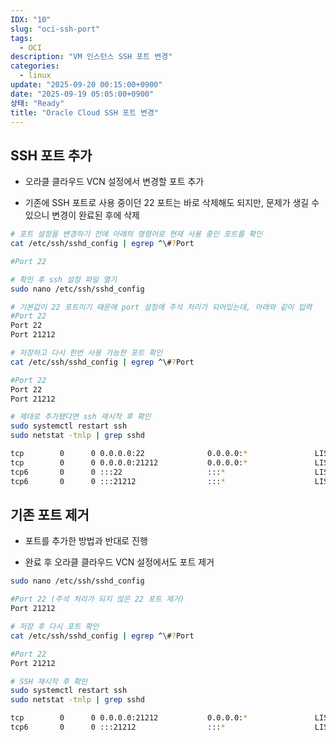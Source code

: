 ```yaml
---
IDX: "10"
slug: "oci-ssh-port"
tags:
  - OCI
description: "VM 인스턴스 SSH 포트 변경"
categories:
  - linux
update: "2025-09-20 00:15:00+0900"
date: "2025-09-19 05:05:00+0900"
상태: "Ready"
title: "Oracle Cloud SSH 포트 변경"
---
```

## SSH 포트 추가

- 오라클 클라우드 VCN 설정에서 변경할 포트 추가

- 기존에 SSH 포트로 사용 중이던 22 포트는 바로 삭제해도 되지만, 문제가 생길 수 있으니 변경이 완료된 후에 삭제

```bash
# 포트 설정을 변경하기 전에 아래의 명령어로 현재 사용 중인 포트를 확인
cat /etc/ssh/sshd_config | egrep ^\#?Port

#Port 22
```

```bash
# 확인 후 ssh 설정 파일 열기
sudo nano /etc/ssh/sshd_config
```

```bash
# 기본값이 22 포트이기 때문에 port 설정에 주석 처리가 되어있는데, 아래와 같이 입력
#Port 22
Port 22
Port 21212
```

```bash
# 저장하고 다시 한번 사용 가능한 포트 확인
cat /etc/ssh/sshd_config | egrep ^\#?Port

#Port 22
Port 22
Port 21212
```

```bash
# 제대로 추가됐다면 ssh 재시작 후 확인
sudo systemctl restart ssh
sudo netstat -tnlp | grep sshd

tcp        0      0 0.0.0.0:22              0.0.0.0:*               LISTEN      10785/sshd: /usr/sb
tcp        0      0 0.0.0.0:21212           0.0.0.0:*               LISTEN      10785/sshd: /usr/sb
tcp6       0      0 :::22                   :::*                    LISTEN      10785/sshd: /usr/sb
tcp6       0      0 :::21212                :::*                    LISTEN      10785/sshd: /usr/sb
```

## 기존 포트 제거

- 포트를 추가한 방법과 반대로 진행

- 완료 후 오라클 클라우드 VCN 설정에서도 포트 제거

```bash
sudo nano /etc/ssh/sshd_config
```

```bash
#Port 22 (주석 처리가 되지 않은 22 포트 제거)
Port 21212
```

```bash
# 저장 후 다시 포트 확인
cat /etc/ssh/sshd_config | egrep ^\#?Port

#Port 22
Port 21212
```

```bash
# SSH 재시작 후 확인
sudo systemctl restart ssh
sudo netstat -tnlp | grep sshd

tcp        0      0 0.0.0.0:21212           0.0.0.0:*               LISTEN      10785/sshd: /usr/sb
tcp6       0      0 :::21212                :::*                    LISTEN      10785/sshd: /usr/sb
```

